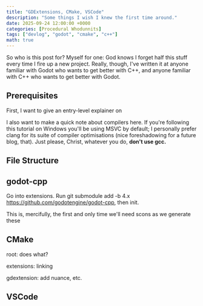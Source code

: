 ```yaml
---
title: "GDExtensions, CMake, VSCode"
description: "Some things I wish I knew the first time around."
date: 2025-09-24 12:00:00 +0000
categories: [Procedural Whodunnits]
tags: ["devlog", "godot", "cmake", "c++"]
math: true
---
```


So who is this post for? Myself for one: God knows I forget half this stuff every time I fire up a new project. Really, though, I've written it at anyone familiar with Godot who wants to get better with C++, and anyone familiar with C++ who wants to get better with Godot.

## Prerequisites

First, I want to give an entry-level explainer on 

I also want to make a quick note about compilers here. If you're following this tutorial on Windows you'll be using MSVC by default; I personally prefer clang for its suite of compiler optimisations (nice foreshadowing for a future blog, that). Just please, Christ, whatever you do, <strong>don't use gcc.</strong> 

## File Structure

## godot-cpp

Go into extensions. Run git submodule add -b 4.x https://github.com/godotengine/godot-cpp, then init.

This is, mercifully, the first and only time we'll need scons as we generate these 

## CMake

root: does what?

extensions: linking

gdextension: add nuance, etc.

## VSCode